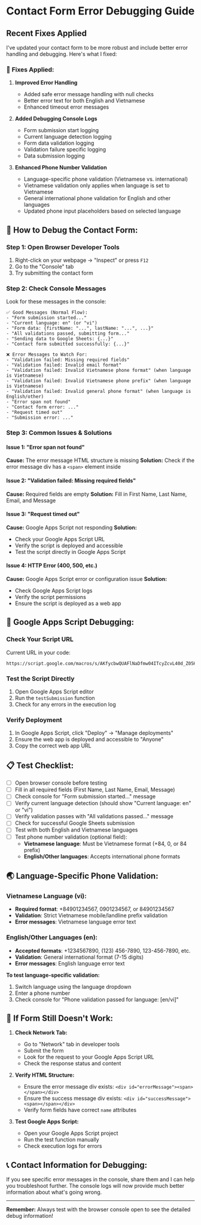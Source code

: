 # Contact Form Error Debugging Guide

## Recent Fixes Applied

I've updated your contact form to be more robust and include better error handling and debugging. Here's what I fixed:

### 🔧 **Fixes Applied:**

1. **Improved Error Handling**
   - Added safe error message handling with null checks
   - Better error text for both English and Vietnamese
   - Enhanced timeout error messages

2. **Added Debugging Console Logs**
   - Form submission start logging
   - Current language detection logging
   - Form data validation logging
   - Validation failure specific logging
   - Data submission logging

3. **Enhanced Phone Number Validation**
   - Language-specific phone validation (Vietnamese vs. international)
   - Vietnamese validation only applies when language is set to Vietnamese
   - General international phone validation for English and other languages
   - Updated phone input placeholders based on selected language

## 🐛 **How to Debug the Contact Form:**

### Step 1: Open Browser Developer Tools
1. Right-click on your webpage → "Inspect" or press `F12`
2. Go to the "Console" tab
3. Try submitting the contact form

### Step 2: Check Console Messages
Look for these messages in the console:

```
✅ Good Messages (Normal Flow):
- "Form submission started..."
- "Current language: en" (or "vi")
- "Form data: {firstName: "...", lastName: "...", ...}"
- "All validations passed, submitting form..."
- "Sending data to Google Sheets: {...}"
- "Contact form submitted successfully: {...}"

❌ Error Messages to Watch For:
- "Validation failed: Missing required fields"
- "Validation failed: Invalid email format"
- "Validation failed: Invalid Vietnamese phone format" (when language is Vietnamese)
- "Validation failed: Invalid Vietnamese phone prefix" (when language is Vietnamese)
- "Validation failed: Invalid general phone format" (when language is English/other)
- "Error span not found"
- "Contact form error: ..."
- "Request timed out"
- "Submission error: ..."
```

### Step 3: Common Issues & Solutions

#### **Issue 1: "Error span not found"**
**Cause:** The error message HTML structure is missing
**Solution:** Check if the error message div has a `<span>` element inside

#### **Issue 2: "Validation failed: Missing required fields"**
**Cause:** Required fields are empty
**Solution:** Fill in First Name, Last Name, Email, and Message

#### **Issue 3: "Request timed out"**
**Cause:** Google Apps Script not responding
**Solution:** 
- Check your Google Apps Script URL
- Verify the script is deployed and accessible
- Test the script directly in Google Apps Script

#### **Issue 4: HTTP Error (400, 500, etc.)**
**Cause:** Google Apps Script error or configuration issue
**Solution:**
- Check Google Apps Script logs
- Verify the script permissions
- Ensure the script is deployed as a web app

## 🔗 **Google Apps Script Debugging:**

### Check Your Script URL
Current URL in your code:
```
https://script.google.com/macros/s/AKfycbwQUAFlNaDfmw04ITcyZcvL40d_Z05HgbldjdiunqafMKyo5HWXrdB2oXgUo8JnkRRmvA/exec
```

### Test the Script Directly
1. Open Google Apps Script editor
2. Run the `testSubmission` function
3. Check for any errors in the execution log

### Verify Deployment
1. In Google Apps Script, click "Deploy" → "Manage deployments"
2. Ensure the web app is deployed and accessible to "Anyone"
3. Copy the correct web app URL

## 📋 **Test Checklist:**

- [ ] Open browser console before testing
- [ ] Fill in all required fields (First Name, Last Name, Email, Message)
- [ ] Check console for "Form submission started..." message
- [ ] Verify current language detection (should show "Current language: en" or "vi")
- [ ] Verify validation passes with "All validations passed..." message
- [ ] Check for successful Google Sheets submission
- [ ] Test with both English and Vietnamese languages
- [ ] Test phone number validation (optional field):
  - **Vietnamese language**: Must be Vietnamese format (+84, 0, or 84 prefix)
  - **English/Other languages**: Accepts international phone formats

## 🌏 **Language-Specific Phone Validation:**

### Vietnamese Language (vi):
- **Required format**: +84901234567, 0901234567, or 84901234567
- **Validation**: Strict Vietnamese mobile/landline prefix validation
- **Error messages**: Vietnamese language error text

### English/Other Languages (en):
- **Accepted formats**: +1234567890, (123) 456-7890, 123-456-7890, etc.
- **Validation**: General international format (7-15 digits)
- **Error messages**: English language error text

**To test language-specific validation:**
1. Switch language using the language dropdown
2. Enter a phone number
3. Check console for "Phone validation passed for language: [en/vi]"

## 🚨 **If Form Still Doesn't Work:**

1. **Check Network Tab:**
   - Go to "Network" tab in developer tools
   - Submit the form
   - Look for the request to your Google Apps Script URL
   - Check the response status and content

2. **Verify HTML Structure:**
   - Ensure the error message div exists: `<div id="errorMessage"><span></span></div>`
   - Ensure the success message div exists: `<div id="successMessage"><span></span></div>`
   - Verify form fields have correct `name` attributes

3. **Test Google Apps Script:**
   - Open your Google Apps Script project
   - Run the test function manually
   - Check execution logs for errors

## 📞 **Contact Information for Debugging:**

If you see specific error messages in the console, share them and I can help you troubleshoot further. The console logs will now provide much better information about what's going wrong.

---

**Remember:** Always test with the browser console open to see the detailed debug information!
